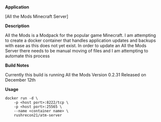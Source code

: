 **Application**

[All the Mods Minecraft Server]

**Description**

All the Mods is a Modpack for the popular game Minecraft. I am attempting to create a docker container that handles application updates and backups with ease as this does not yet exist. In order to update an All the Mods Server there needs to be manual moving of files and I am attempting to automate this process

**Build Notes**

Currently this build is running All the Mods Version 0.2.31 Released on December 12th

**Usage**
```
docker run -d \
    -p <host port>:8222/tcp \
    -p <host port>:25565 \
    --name <container name> \
    rushrecon21/atm-server
```
